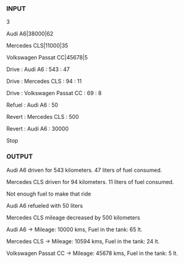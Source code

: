 ### INPUT
3

Audi A6|38000|62

Mercedes CLS|11000|35

Volkswagen Passat CC|45678|5

Drive : Audi A6 : 543 : 47

Drive : Mercedes CLS : 94 : 11

Drive : Volkswagen Passat CC : 69 : 8

Refuel : Audi A6 : 50

Revert : Mercedes CLS : 500

Revert : Audi A6 : 30000

Stop

### OUTPUT
Audi A6 driven for 543 kilometers. 47 liters of fuel consumed.

Mercedes CLS driven for 94 kilometers. 11 liters of fuel consumed.

Not enough fuel to make that ride

Audi A6 refueled with 50 liters

Mercedes CLS mileage decreased by 500 kilometers

Audi A6 -> Mileage: 10000 kms, Fuel in the tank: 65 lt.

Mercedes CLS -> Mileage: 10594 kms, Fuel in the tank: 24 lt.

Volkswagen Passat CC -> Mileage: 45678 kms, Fuel in the tank: 5 lt.

